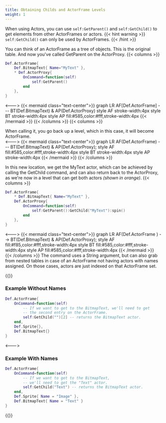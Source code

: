 ```yaml
---
title: Obtaining Childs and ActorFrame Levels
weight: 1
---
```


When using Actors, you can use `self:GetParent()` and `self:GetChild()` to get elements from other ActorFrames or actors.
{{< hint warning >}}
`self:GetChild()` can only be used by ActorFrames.
{{< /hint >}}

You can think of an ActorFrame as a tree of objects.
This is the original table. And now you've called GetParent on the ActorProxy.
{{< columns >}}
```lua
Def.ActorFrame{
	Def.BitmapText{ Name="MyText" },
	* Def.ActorProxy{
		OnCommand=function(self)
			self:GetParent()
		end
	},
}
```
<--->
{{< mermaid class="text-center">}}
graph LR
    AF[Def.ActorFrame] --- BT(Def.BitmapText) & AP(Def.ActorProxy)
	style AF stroke-width:4px
	style BT stroke-width:4px
	style AP fill:#585,color:#fff,stroke-width:4px
{{< /mermaid >}}
{{< /columns >}}
{{< columns >}}
<div class="text-center">
When calling it, you go back up a level, which in this case,
it will become ActorFrame.
</div>
<--->
{{< mermaid class="text-center">}}
graph LR
    AF(Def.ActorFrame) --- BT(Def.BitmapText) & AP(Def.ActorProxy);
	style AF fill:#585,color:#fff,stroke-width:4px
	style BT stroke-width:4px
	style AP stroke-width:4px
{{< /mermaid >}}
{{< /columns >}}

In this new location, we get the MyText actor, which can be achieved by calling the GetChild command, and can also return back to the ActorProxy, as we're now in a level that can get both actors _(shown in orange)_.
{{< columns >}}
```lua
Def.ActorFrame{
	* Def.BitmapText{ Name="MyText" },
	Def.ActorProxy{
		OnCommand=function(self)
			self:GetParent():GetChild("MyText"):spin()
		end
	},
}
```
<--->
{{< mermaid class="text-center">}}
graph LR
    AF(Def.ActorFrame ) --> BT(Def.BitmapText) & AP(Def.ActorProxy);
	style AF fill:#f85,color:#fff,stroke-width:4px
	style BT fill:#585,color:#fff,stroke-width:4px
	style AP fill:#585,color:#fff,stroke-width:4px
{{< /mermaid >}}
{{< /columns >}}
The command uses a String argument, but can also grab from nested tables in case of an ActorFrame not having
actors with names assigned. On those cases, actors are just indexed on that ActorFrame set.

{{<columns>}}
### Example Without Names
```lua
Def.ActorFrame{
	OnCommand=function(self)
		-- If we want to get to the BitmapText, we'll need to get
		-- the second entry on the ActorFrame.
		self:GetChild("")[2] -- returns the BitmapText actor.
	end,
	Def.Sprite{},
	Def.BitmapText{}
}
```
<--->
### Example With Names
```lua
Def.ActorFrame{
	OnCommand=function(self)
		-- If we want to get to the BitmapText,
		-- we'll need to get the "Text" actor.
		self:GetChild("Text") -- returns the BitmapText actor.
	end,
	Def.Sprite{ Name = "Image" },
	Def.BitmapText{ Name = "Text" }
}
```
{{</columns>}}
